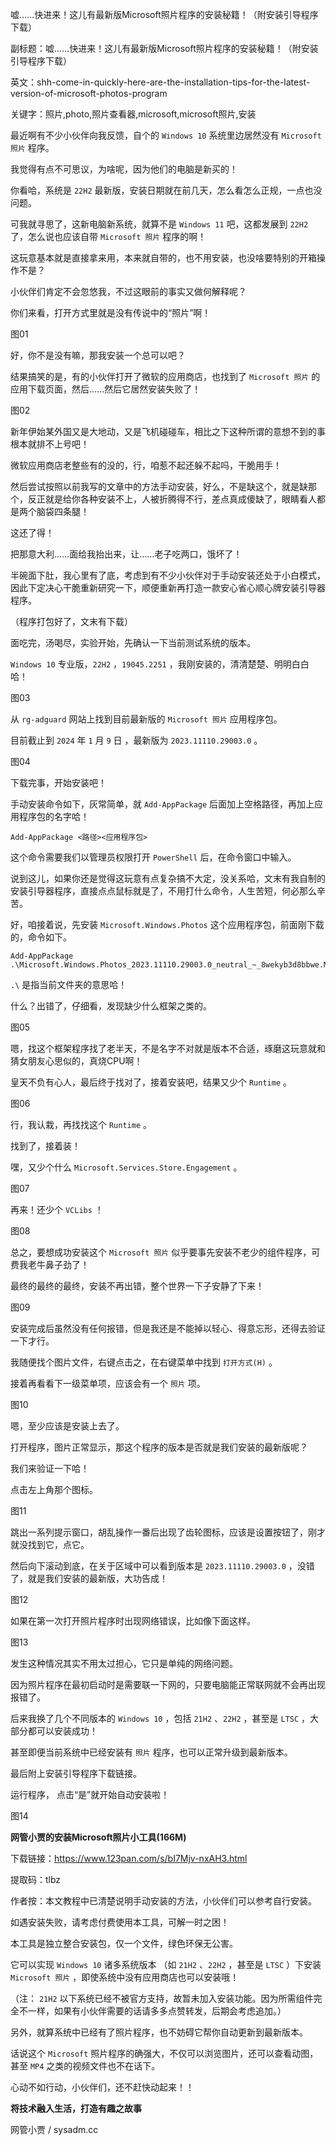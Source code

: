 嘘……快进来！这儿有最新版Microsoft照片程序的安装秘籍！（附安装引导程序下载）

副标题：嘘……快进来！这儿有最新版Microsoft照片程序的安装秘籍！（附安装引导程序下载）

英文：shh-come-in-quickly-here-are-the-installation-tips-for-the-latest-version-of-microsoft-photos-program

关键字：照片,photo,照片查看器,microsoft,microsoft照片,安装





最近啊有不少小伙伴向我反馈，自个的 `Windows 10` 系统里边居然没有 `Microsoft 照片` 程序。

我觉得有点不可思议，为啥呢，因为他们的电脑是新买的！



你看哈，系统是 `22H2` 最新版，安装日期就在前几天，怎么看怎么正规，一点也没问题。

可我就寻思了，这新电脑新系统，就算不是 `Windows 11` 吧，这都发展到 `22H2` 了，怎么说也应该自带 `Microsoft 照片` 程序的啊！

这玩意基本就是直接拿来用，本来就自带的，也不用安装，也没啥要特别的开箱操作不是？

小伙伴们肯定不会忽悠我，不过这眼前的事实又做何解释呢？



你们来看，打开方式里就是没有传说中的“照片”啊！

图01



好，你不是没有嘛，那我安装一个总可以吧？

结果搞笑的是，有的小伙伴打开了微软的应用商店，也找到了 `Microsoft 照片` 的应用下载页面，然后……然后它居然安装失败了！

图02



新年伊始某外国又是大地动，又是飞机碰碰车，相比之下这种所谓的意想不到的事根本就排不上号吧！

微软应用商店老整些有的没的，行，咱惹不起还躲不起吗，干脆用手！

然后尝试按照以前我写的文章中的方法手动安装，好么，不是缺这个，就是缺那个，反正就是给你各种安装不上，人被折腾得不行，差点真成傻缺了，眼睛看人都是两个脑袋四条腿！

这还了得！

把那意大利……面给我抬出来，让……老子吃两口，饿坏了！



半碗面下肚，我心里有了底，考虑到有不少小伙伴对于手动安装还处于小白模式，因此下定决心干脆重新研究一下，顺便重新再打造一款安心省心顺心牌安装引导器程序。

（程序打包好了，文末有下载）



面吃完，汤喝尽，实验开始，先确认一下当前测试系统的版本。

`Windows 10` 专业版，`22H2` ，`19045.2251` ，我刚安装的，清清楚楚、明明白白哈！

图03



从 `rg-adguard` 网站上找到目前最新版的 `Microsoft 照片` 应用程序包。

目前截止到 `2024` 年 `1` 月 `9` 日 ，最新版为 `2023.11110.29003.0` 。

图04



下载完事，开始安装吧！

手动安装命令如下，灰常简单，就 `Add-AppPackage` 后面加上空格路径，再加上应用程序包的名字哈！

```
Add-AppPackage <路径><应用程序包>
```



这个命令需要我们以管理员权限打开 `PowerShell` 后，在命令窗口中输入。

说到这儿，如果你还是觉得这玩意有点复杂搞不大定，没关系哈，文末有我自制的安装引导器程序，直接点点鼠标就是了，不用打什么命令，人生苦短，何必那么辛苦。



好，咱接着说，先安装 `Microsoft.Windows.Photos` 这个应用程序包，前面刚下载的，命令如下。

```
Add-AppPackage .\Microsoft.Windows.Photos_2023.11110.29003.0_neutral_~_8wekyb3d8bbwe.Msixbundle
```



`.\` 是指当前文件夹的意思哈！

什么？出错了，仔细看，发现缺少什么框架之类的。

图05



嗯，找这个框架程序找了老半天，不是名字不对就是版本不合适，琢磨这玩意就和猜女朋友心思似的，真烧CPU啊！

皇天不负有心人，最后终于找对了，接着安装吧，结果又少个 `Runtime` 。

图06



行，我认栽，再找找这个 `Runtime` 。

找到了，接着装！

嘿，又少个什么 `Microsoft.Services.Store.Engagement` 。

图07



再来！还少个 `VCLibs` ！

图08



总之，要想成功安装这个 `Microsoft 照片` 似乎要事先安装不老少的组件程序，可费我老牛鼻子劲了！

最终的最终的最终，安装不再出错，整个世界一下子安静了下来！

图09



安装完成后虽然没有任何报错，但是我还是不能掉以轻心、得意忘形，还得去验证一下才行。

我随便找个图片文件，右键点击之，在右键菜单中找到 `打开方式(H)` 。

接着再看看下一级菜单项，应该会有一个 `照片` 项。

图10



嗯，至少应该是安装上去了。

打开程序，图片正常显示，那这个程序的版本是否就是我们安装的最新版呢？

我们来验证一下哈！

点击左上角那个图标。

图11



跳出一系列提示窗口，胡乱操作一番后出现了齿轮图标，应该是设置按钮了，刚才就没找到它，点它。

然后向下滚动到底，在关于区域中可以看到版本是 `2023.11110.29003.0` ，没错了，就是我们安装的最新版，大功告成！

图12



如果在第一次打开照片程序时出现网络错误，比如像下面这样。

图13



发生这种情况其实不用太过担心，它只是单纯的网络问题。

因为照片程序在最初启动时是需要联一下网的，只要电脑能正常联网就不会再出现报错了。



后来我换了几个不同版本的 `Windows 10` ，包括 `21H2` 、`22H2` ，甚至是 `LTSC` ，大部分都可以安装成功！

甚至即便当前系统中已经安装有 `照片` 程序，也可以正常升级到最新版本。



最后附上安装引导程序下载链接。

运行程序， 点击“是”就开始自动安装啦！

图14



**网管小贾的安装Microsoft照片小工具(166M)**

下载链接：https://www.123pan.com/s/bI7Mjv-nxAH3.html

提取码：tlbz



作者按：本文教程中已清楚说明手动安装的方法，小伙伴们可以参考自行安装。

如遇安装失败，请考虑付费使用本工具，可解一时之困！



本工具是独立整合安装包，仅一个文件，绿色环保无公害。

它可以实现 `Windows 10` 诸多系统版本 （如 `21H2` 、`22H2` ，甚至是 `LTSC` ）下安装 `Microsoft 照片` ，即使系统中没有应用商店也可以安装哦！

（注： `21H2` 以下系统已经不被官方支持，故暂未加入安装功能。因为所需组件完全不一样，如果有小伙伴需要的话请多多点赞转发，后期会考虑追加。）

另外，就算系统中已经有了照片程序，也不妨碍它帮你自动更新到最新版本。



话说这个 `Microsoft` 照片程序的确强大，不仅可以浏览图片，还可以查看动图，甚至 `MP4` 之类的视频文件也不在话下。

心动不如行动，小伙伴们，还不赶快动起来！！





**将技术融入生活，打造有趣之故事**

网管小贾 / sysadm.cc